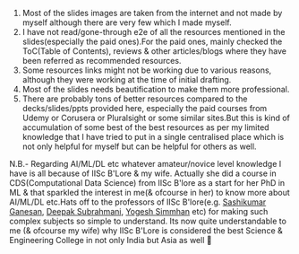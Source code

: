 1) Most of the slides images are taken from the internet and not made by myself although there are very few which I made myself.
2) I have not read/gone-through e2e of all the resources mentioned in the slides(especially the paid ones).For the paid ones, mainly checked the ToC(Table of Contents), reviews & other articles/blogs where they have been referred as recommended resources.
3) Some resources links might not be working due to various reasons, although they were working at the time of initial drafting.
4) Most of the slides needs beautification to make them more professional.
5) There are probably tons of better resources compared to the decks/slides/ppts provided here, especially the paid courses from Udemy or Corusera or Pluralsight or some similar sites.But this is kind of accumulation of some best of the best resources as per my limited knowledge that I have tried to put in a single centralised place which is not only helpful for myself but can be helpful for others as well.



N.B.- Regarding AI/ML/DL etc whatever amateur/novice level knowledge I have is all because of IISc B'Lore & my wife. Actually she did a course in CDS(Computational Data Science) from IISc B'lore as a start for her PhD in ML & that sparkled the interest in me(& ofcourse in her) to know more about AI/ML/DL etc.Hats off to the professors of IISc B'lore(e.g. [Sashikumar Ganesan](https://www.linkedin.com/in/sashikumaar), [Deepak Subrahmani](https://www.linkedin.com/in/deepaknsubramani), [Yogesh Simmhan](https://www.linkedin.com/in/simmhan/) etc) for making such complex subjects so simple to understand. Its now quite understandable to me (& ofcourse my wife) why IISc B'Lore is considered the best Science & Engineering College in not only India but Asia as well 🙏
